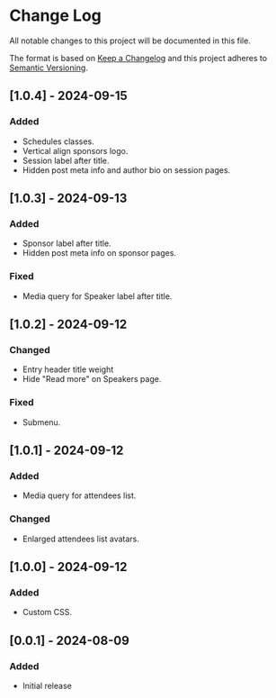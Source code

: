 # Change Log
All notable changes to this project will be documented in this file.

The format is based on [Keep a Changelog](http://keepachangelog.com/)
and this project adheres to [Semantic Versioning](http://semver.org/).

## [1.0.4] - 2024-09-15
### Added
 - Schedules classes.
 - Vertical align sponsors logo.
 - Session label after title.
 - Hidden post meta info and author bio on session pages. 

## [1.0.3] - 2024-09-13
### Added
 - Sponsor label after title.
 - Hidden post meta info on sponsor pages. 

### Fixed
 - Media query for Speaker label after title. 

## [1.0.2] - 2024-09-12
### Changed
 - Entry header title weight
 - Hide "Read more" on Speakers page.
 
### Fixed
 - Submenu.

## [1.0.1] - 2024-09-12
### Added 
 - Media query for attendees list.
 
### Changed
 - Enlarged attendees list avatars. 

## [1.0.0] - 2024-09-12
### Added
 - Custom CSS.

## [0.0.1] - 2024-08-09
### Added
 - Initial release
